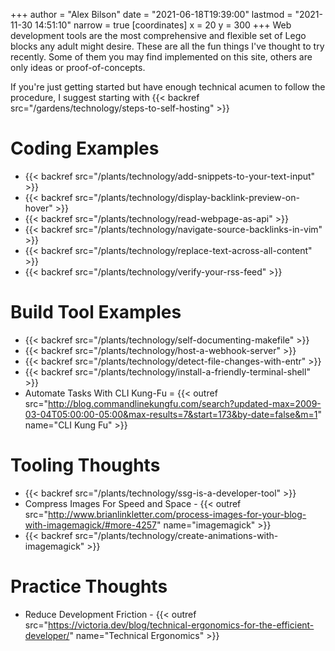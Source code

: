 +++
author = "Alex Bilson"
date = "2021-06-18T19:39:00"
lastmod = "2021-11-30 14:51:10"
narrow = true
[coordinates]
    x = 20
    y = 300
+++
Web development tools are the most comprehensive and flexible set of Lego blocks any adult might desire. These are all the fun things I've thought to try recently. Some of them you may find implemented on this site, others are only ideas or proof-of-concepts.

If you're just getting started but have enough technical acumen to follow the procedure, I suggest starting with {{< backref src="/gardens/technology/steps-to-self-hosting" >}}

# Coding Examples
- {{< backref src="/plants/technology/add-snippets-to-your-text-input" >}}
- {{< backref src="/plants/technology/display-backlink-preview-on-hover" >}}
- {{< backref src="/plants/technology/read-webpage-as-api" >}}
- {{< backref src="/plants/technology/navigate-source-backlinks-in-vim" >}}
- {{< backref src="/plants/technology/replace-text-across-all-content" >}}
- {{< backref src="/plants/technology/verify-your-rss-feed" >}}

# Build Tool Examples
- {{< backref src="/plants/technology/self-documenting-makefile" >}}
- {{< backref src="/plants/technology/host-a-webhook-server" >}}
- {{< backref src="/plants/technology/detect-file-changes-with-entr" >}}
- {{< backref src="/plants/technology/install-a-friendly-terminal-shell" >}}
- Automate Tasks With CLI Kung-Fu = {{< outref src="http://blog.commandlinekungfu.com/search?updated-max=2009-03-04T05:00:00-05:00&max-results=7&start=173&by-date=false&m=1" name="CLI Kung Fu" >}}

# Tooling Thoughts
- {{< backref src="/plants/technology/ssg-is-a-developer-tool" >}}
- Compress Images For Speed and Space - {{< outref src="http://www.brianlinkletter.com/process-images-for-your-blog-with-imagemagick/#more-4257" name="imagemagick" >}}
- {{< backref src="/plants/technology/create-animations-with-imagemagick" >}}

# Practice Thoughts
- Reduce Development Friction - {{< outref src="https://victoria.dev/blog/technical-ergonomics-for-the-efficient-developer/" name="Technical Ergonomics" >}}
